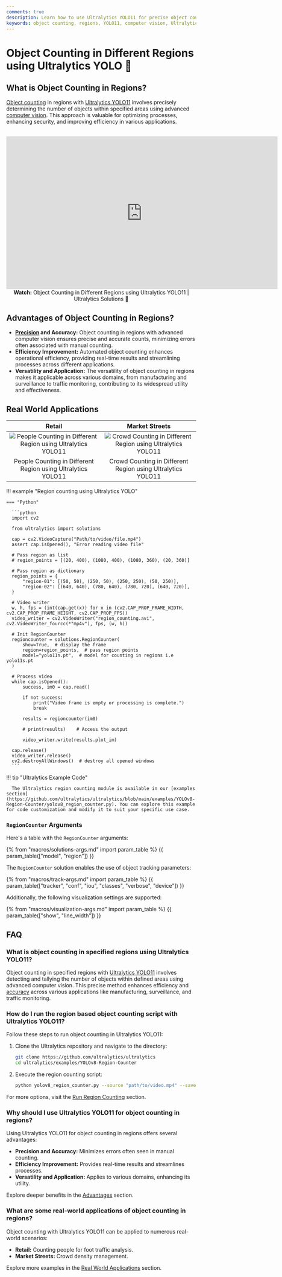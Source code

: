 ```yaml
---
comments: true
description: Learn how to use Ultralytics YOLO11 for precise object counting in specified regions, enhancing efficiency across various applications.
keywords: object counting, regions, YOLO11, computer vision, Ultralytics, efficiency, accuracy, automation, real-time, applications, surveillance, monitoring
---
```


# Object Counting in Different Regions using Ultralytics YOLO 🚀

## What is Object Counting in Regions?

[Object counting](../guides/object-counting.md) in regions with [Ultralytics YOLO11](https://github.com/ultralytics/ultralytics/) involves precisely determining the number of objects within specified areas using advanced [computer vision](https://www.ultralytics.com/glossary/computer-vision-cv). This approach is valuable for optimizing processes, enhancing security, and improving efficiency in various applications.

<p align="center">
  <br>
  <iframe loading="lazy" width="720" height="405" src="https://www.youtube.com/embed/mzLfC13ISF4"
    title="YouTube video player" frameborder="0"
    allow="accelerometer; autoplay; clipboard-write; encrypted-media; gyroscope; picture-in-picture; web-share"
    allowfullscreen>
  </iframe>
  <br>
  <strong>Watch:</strong> Object Counting in Different Regions using Ultralytics YOLO11 | Ultralytics Solutions 🚀
</p>

## Advantages of Object Counting in Regions?

- **[Precision](https://www.ultralytics.com/glossary/precision) and Accuracy:** Object counting in regions with advanced computer vision ensures precise and accurate counts, minimizing errors often associated with manual counting.
- **Efficiency Improvement:** Automated object counting enhances operational efficiency, providing real-time results and streamlining processes across different applications.
- **Versatility and Application:** The versatility of object counting in regions makes it applicable across various domains, from manufacturing and surveillance to traffic monitoring, contributing to its widespread utility and effectiveness.

## Real World Applications

|                                                                                      Retail                                                                                       |                                                                                 Market Streets                                                                                  |
| :-------------------------------------------------------------------------------------------------------------------------------------------------------------------------------: | :-----------------------------------------------------------------------------------------------------------------------------------------------------------------------------: |
| ![People Counting in Different Region using Ultralytics YOLO11](https://github.com/ultralytics/docs/releases/download/0/people-counting-different-region-ultralytics-yolov8.avif) | ![Crowd Counting in Different Region using Ultralytics YOLO11](https://github.com/ultralytics/docs/releases/download/0/crowd-counting-different-region-ultralytics-yolov8.avif) |
|                                                           People Counting in Different Region using Ultralytics YOLO11                                                            |                                                           Crowd Counting in Different Region using Ultralytics YOLO11                                                           |

!!! example "Region counting using Ultralytics YOLO"

    === "Python"

      ```python
      import cv2

      from ultralytics import solutions

      cap = cv2.VideoCapture("Path/to/video/file.mp4")
      assert cap.isOpened(), "Error reading video file"

      # Pass region as list
      # region_points = [(20, 400), (1080, 400), (1080, 360), (20, 360)]

      # Pass region as dictionary
      region_points = {
          "region-01": [(50, 50), (250, 50), (250, 250), (50, 250)],
          "region-02": [(640, 640), (780, 640), (780, 720), (640, 720)],
      }

      # Video writer
      w, h, fps = (int(cap.get(x)) for x in (cv2.CAP_PROP_FRAME_WIDTH, cv2.CAP_PROP_FRAME_HEIGHT, cv2.CAP_PROP_FPS))
      video_writer = cv2.VideoWriter("region_counting.avi", cv2.VideoWriter_fourcc(*"mp4v"), fps, (w, h))

      # Init RegionCounter
      regioncounter = solutions.RegionCounter(
          show=True,  # display the frame
          region=region_points,  # pass region points
          model="yolo11n.pt",  # model for counting in regions i.e yolo11s.pt
      )

      # Process video
      while cap.isOpened():
          success, im0 = cap.read()

          if not success:
              print("Video frame is empty or processing is complete.")
              break

          results = regioncounter(im0)

          # print(results)    # Access the output

          video_writer.write(results.plot_im)

      cap.release()
      video_writer.release()
      cv2.destroyAllWindows()  # destroy all opened windows
      ```

!!! tip "Ultralytics Example Code"

      The Ultralytics region counting module is available in our [examples section](https://github.com/ultralytics/ultralytics/blob/main/examples/YOLOv8-Region-Counter/yolov8_region_counter.py). You can explore this example for code customization and modify it to suit your specific use case.

### `RegionCounter` Arguments

Here's a table with the `RegionCounter` arguments:

{% from "macros/solutions-args.md" import param_table %}
{{ param_table(["model", "region"]) }}

The `RegionCounter` solution enables the use of object tracking parameters:

{% from "macros/track-args.md" import param_table %}
{{ param_table(["tracker", "conf", "iou", "classes", "verbose", "device"]) }}

Additionally, the following visualization settings are supported:

{% from "macros/visualization-args.md" import param_table %}
{{ param_table(["show", "line_width"]) }}

## FAQ

### What is object counting in specified regions using Ultralytics YOLO11?

Object counting in specified regions with [Ultralytics YOLO11](https://github.com/ultralytics/ultralytics) involves detecting and tallying the number of objects within defined areas using advanced computer vision. This precise method enhances efficiency and [accuracy](https://www.ultralytics.com/glossary/accuracy) across various applications like manufacturing, surveillance, and traffic monitoring.

### How do I run the region based object counting script with Ultralytics YOLO11?

Follow these steps to run object counting in Ultralytics YOLO11:

1. Clone the Ultralytics repository and navigate to the directory:

    ```bash
    git clone https://github.com/ultralytics/ultralytics
    cd ultralytics/examples/YOLOv8-Region-Counter
    ```

2. Execute the region counting script:
    ```bash
    python yolov8_region_counter.py --source "path/to/video.mp4" --save-img
    ```

For more options, visit the [Run Region Counting](https://github.com/ultralytics/ultralytics/blob/main/examples/YOLOv8-Region-Counter/readme.md) section.

### Why should I use Ultralytics YOLO11 for object counting in regions?

Using Ultralytics YOLO11 for object counting in regions offers several advantages:

- **Precision and Accuracy:** Minimizes errors often seen in manual counting.
- **Efficiency Improvement:** Provides real-time results and streamlines processes.
- **Versatility and Application:** Applies to various domains, enhancing its utility.

Explore deeper benefits in the [Advantages](#advantages-of-object-counting-in-regions) section.

### What are some real-world applications of object counting in regions?

Object counting with Ultralytics YOLO11 can be applied to numerous real-world scenarios:

- **Retail:** Counting people for foot traffic analysis.
- **Market Streets:** Crowd density management.

Explore more examples in the [Real World Applications](#real-world-applications) section.
